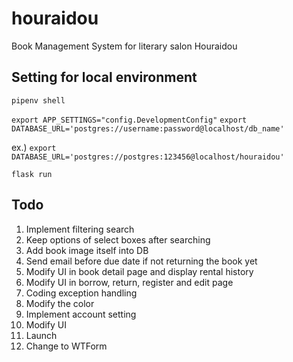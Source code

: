 # houraidou

Book Management System for literary salon Houraidou

## Setting for local environment

`pipenv shell`

`export APP_SETTINGS="config.DevelopmentConfig"`
`export DATABASE_URL='postgres://username:password@localhost/db_name'`

ex.) `export DATABASE_URL='postgres://postgres:123456@localhost/houraidou'`

`flask run`

## Todo

1. Implement filtering search
1. Keep options of select boxes after searching
1. Add book image itself into DB
1. Send email before due date if not returning the book yet
1. Modify UI in book detail page and display rental history
1. Modify UI in borrow, return, register and edit page
1. Coding exception handling
1. Modify the color
1. Implement account setting
1. Modify UI
1. Launch
1. Change to WTForm
